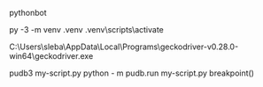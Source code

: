 pythonbot

py -3 -m venv .venv
.venv\scripts\activate

C:\Users\sleba\AppData\Local\Programs\geckodriver-v0.28.0-win64\geckodriver.exe

pudb3 my-script.py
python - m pudb.run my-script.py
breakpoint()
